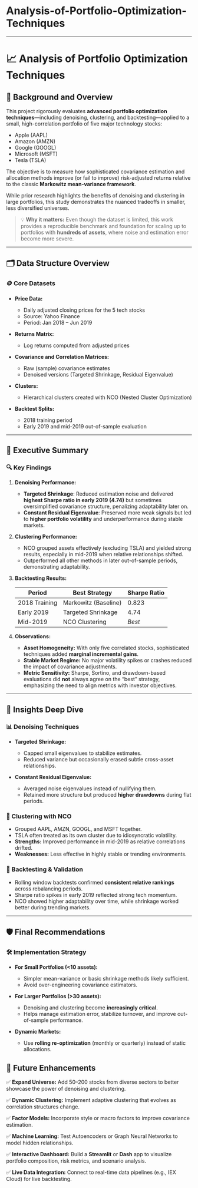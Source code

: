 # Analysis-of-Portfolio-Optimization-Techniques
---

# 📈 Analysis of Portfolio Optimization Techniques

## 🎯 Background and Overview

This project rigorously evaluates **advanced portfolio optimization techniques**—including denoising, clustering, and backtesting—applied to a small, high-correlation portfolio of five major technology stocks:

* Apple (AAPL)
* Amazon (AMZN)
* Google (GOOGL)
* Microsoft (MSFT)
* Tesla (TSLA)

The objective is to measure how sophisticated covariance estimation and allocation methods improve (or fail to improve) risk-adjusted returns relative to the classic **Markowitz mean-variance framework**.

While prior research highlights the benefits of denoising and clustering in large portfolios, this study demonstrates the nuanced tradeoffs in smaller, less diversified universes.

> 💡 **Why it matters:** Even though the dataset is limited, this work provides a reproducible benchmark and foundation for scaling up to portfolios with **hundreds of assets**, where noise and estimation error become more severe.

---

## 🗂️ Data Structure Overview

### 🪙 Core Datasets

* **Price Data:**

  * Daily adjusted closing prices for the 5 tech stocks
  * Source: Yahoo Finance
  * Period: Jan 2018 – Jun 2019

* **Returns Matrix:**

  * Log returns computed from adjusted prices

* **Covariance and Correlation Matrices:**

  * Raw (sample) covariance estimates
  * Denoised versions (Targeted Shrinkage, Residual Eigenvalue)

* **Clusters:**

  * Hierarchical clusters created with NCO (Nested Cluster Optimization)

* **Backtest Splits:**

  * 2018 training period
  * Early 2019 and mid-2019 out-of-sample evaluation

---

## 🧭 Executive Summary

### 🔍 Key Findings

1. **Denoising Performance:**

   * **Targeted Shrinkage**: Reduced estimation noise and delivered **highest Sharpe ratio in early 2019 (4.74)** but sometimes oversimplified covariance structure, penalizing adaptability later on.
   * **Constant Residual Eigenvalue**: Preserved more weak signals but led to **higher portfolio volatility** and underperformance during stable markets.

2. **Clustering Performance:**

   * NCO grouped assets effectively (excluding TSLA) and yielded strong results, especially in mid-2019 when relative relationships shifted.
   * Outperformed all other methods in later out-of-sample periods, demonstrating adaptability.

3. **Backtesting Results:**

   | Period        | Best Strategy        | Sharpe Ratio |
   | ------------- | -------------------- | ------------ |
   | 2018 Training | Markowitz (Baseline) | 0.823        |
   | Early 2019    | Targeted Shrinkage   | 4.74         |
   | Mid-2019      | NCO Clustering       | *Best*       |

4. **Observations:**

   * **Asset Homogeneity:** With only five correlated stocks, sophisticated techniques added **marginal incremental gains**.
   * **Stable Market Regime:** No major volatility spikes or crashes reduced the impact of covariance adjustments.
   * **Metric Sensitivity:** Sharpe, Sortino, and drawdown-based evaluations did **not** always agree on the “best” strategy, emphasizing the need to align metrics with investor objectives.

---

## 🧠 Insights Deep Dive

### 📊 Denoising Techniques

* **Targeted Shrinkage:**

  * Capped small eigenvalues to stabilize estimates.
  * Reduced variance but occasionally erased subtle cross-asset relationships.

* **Constant Residual Eigenvalue:**

  * Averaged noise eigenvalues instead of nullifying them.
  * Retained more structure but produced **higher drawdowns** during flat periods.

### 🧬 Clustering with NCO

* Grouped AAPL, AMZN, GOOGL, and MSFT together.
* TSLA often treated as its own cluster due to idiosyncratic volatility.
* **Strengths:** Improved performance in mid-2019 as relative correlations drifted.
* **Weaknesses:** Less effective in highly stable or trending environments.

### 🧪 Backtesting & Validation

* Rolling window backtests confirmed **consistent relative rankings** across rebalancing periods.
* Sharpe ratio spikes in early 2019 reflected strong tech momentum.
* NCO showed higher adaptability over time, while shrinkage worked better during trending markets.

---

## 🛡️ Final Recommendations

### 🛠️ Implementation Strategy

* **For Small Portfolios (<10 assets):**

  * Simpler mean-variance or basic shrinkage methods likely sufficient.
  * Avoid over-engineering covariance estimators.

* **For Larger Portfolios (>30 assets):**

  * Denoising and clustering become **increasingly critical**.
  * Helps manage estimation error, stabilize turnover, and improve out-of-sample performance.

* **Dynamic Markets:**

  * Use **rolling re-optimization** (monthly or quarterly) instead of static allocations.

## 🚀 Future Enhancements

✅ **Expand Universe:** Add 50–200 stocks from diverse sectors to better showcase the power of denoising and clustering.

✅ **Dynamic Clustering:** Implement adaptive clustering that evolves as correlation structures change.

✅ **Factor Models:** Incorporate style or macro factors to improve covariance estimation.

✅ **Machine Learning:** Test Autoencoders or Graph Neural Networks to model hidden relationships.

✅ **Interactive Dashboard:** Build a **Streamlit** or **Dash** app to visualize portfolio composition, risk metrics, and scenario analysis.

✅ **Live Data Integration:** Connect to real-time data pipelines (e.g., IEX Cloud) for live backtesting.





